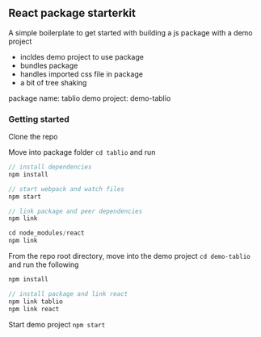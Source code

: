## React package starterkit

A simple boilerplate to get started with building a js package with a demo project

 - incldes demo project to use package
 - bundles package
 - handles imported css file in package
 - a bit of tree shaking

package name: tablio
demo project: demo-tablio

### Getting started 

Clone the repo

Move into package folder `cd tablio` and run
```js
// install dependencies
npm install

// start webpack and watch files
npm start

// link package and peer dependencies
npm link

cd node_modules/react
npm link
```

From the repo root directory, move into the demo project `cd demo-tablio` and run the following

```js
npm install

// install package and link react
npm link tablio 
npm link react
```

Start demo project
`npm start`
